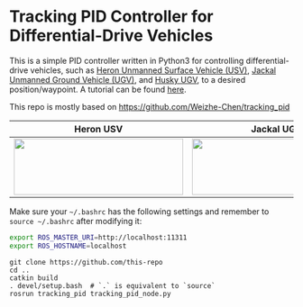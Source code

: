 # Tracking PID Controller for Differential-Drive Vehicles



This is a simple PID controller written in Python3 for controlling differential-drive vehicles, such as [Heron Unmanned Surface Vehicle (USV)](https://www.clearpathrobotics.com/assets/guides/melodic/heron/index.html), [Jackal Unmanned Ground Vehicle (UGV)](http://www.clearpathrobotics.com/assets/guides/noetic/jackal/), and [Husky UGV](https://www.clearpathrobotics.com/assets/guides/kinetic/husky/index.html), to a desired position/waypoint. A tutorial can be found [here]((https://weizhechen.com/tracking_pid/)).

This repo is mostly based on https://github.com/Weizhe-Chen/tracking_pid 


Heron USV | Jackal UGV | Husky UGV
:-------------------------:|:-------------------------:|:-------------------------:
<img src="https://www.clearpathrobotics.com/assets/guides/melodic/heron/_images/heron_banner.jpg" width="300" height="100"/> |  <img src="http://www.clearpathrobotics.com/assets/guides/noetic/jackal/_images/jackal_banner.png" width="300" height="100"/> | <img src="https://www.clearpathrobotics.com/assets/guides/kinetic/husky/_images/TJM_5949_00001.jpg" width="300" height="100"/>


Make sure your `~/.bashrc` has the following settings and remember to `source ~/.bashrc` after modifying it:

```bash
export ROS_MASTER_URI=http://localhost:11311
export ROS_HOSTNAME=localhost
```


```
git clone https://github.com/this-repo
cd ..
catkin build
. devel/setup.bash  # `.` is equivalent to `source`
rosrun tracking_pid tracking_pid_node.py
```

